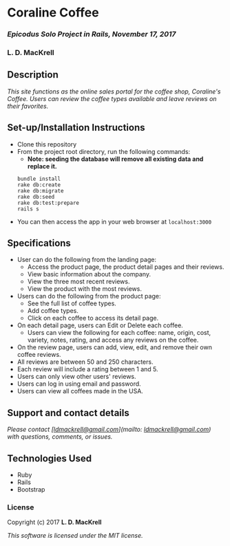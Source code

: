# Coraline Coffee

### _Epicodus Solo Project in Rails, November 17, 2017_

### L. D. MacKrell

## Description

_This site functions as the online sales portal for the coffee shop, Coraline's Coffee. Users can review the coffee types available and leave reviews on their favorites._

## Set-up/Installation Instructions

* Clone this repository
* From the project root directory, run the following commands:
  * **Note: seeding the database will remove all existing data and replace it.**
  ```
  bundle install
  rake db:create
  rake db:migrate
  rake db:seed
  rake db:test:prepare
  rails s
  ```
* You can then access the app in your web browser at ```localhost:3000```

## Specifications

* User can do the following from the landing page:
  * Access the product page, the product detail pages and their reviews.
  * View basic information about the company.
  * View the three most recent reviews.
  * View the product with the most reviews.
* Users can do the following from the product page:
  * See the full list of coffee types.
  * Add coffee types.
  * Click on each coffee to access its detail page.
* On each detail page, users can Edit or Delete each coffee.
  * Users can view the following for each coffee: name, origin, cost, variety, notes, rating, and access any reviews on the coffee.
* On the review page, users can add, view, edit, and remove their own coffee reviews.
* All reviews are between 50 and 250 characters.
* Each review will include a rating between 1 and 5.
* Users can only view other users' reviews.
* Users can log in using email and password.
* Users can view all coffees made in the USA.

## Support and contact details

_Please contact [ldmackrell@gmail.com](mailto: ldmackrell@gmail.com) with questions, comments, or issues._

## Technologies Used

* Ruby
* Rails
* Bootstrap

### License

Copyright (c) 2017 **L. D. MacKrell**

*This software is licensed under the MIT license.*
